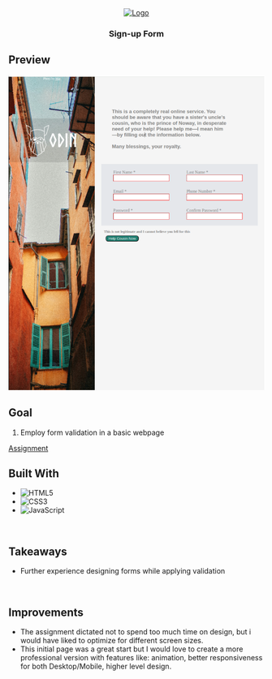 <div align="center">
  <a href="https://0xabdulkhalid.github.io/basket-sign-up/">
    <img src="https://ccweb.imgix.net/https%3A%2F%2Fwww.classcentral.com%2Fimages%2Flogos%2Fproviders%2Fthe-odin-project-hz.png?auto=format&ixlib=php-4.1.0&s=feaa8845dc8a3dee609e492cdd0759d8" alt="Logo" width="150" height = "45">
  </a>

  <h3 align="center"><b>Sign-up Form</b></h3>
</div>

## Preview

<div align="center">
 <img src="./images/preview.png">
</div>

## Goal

1. Employ form validation in a basic webpage

[Assignment](https://www.theodinproject.com/lessons/node-path-intermediate-html-and-css-sign-up-form)

## Built With

* ![HTML5](https://img.shields.io/badge/html5-%23E34F26.svg?style=for-the-badge&logo=html5&logoColor=white)   
* ![CSS3](https://img.shields.io/badge/css3-%231572B6.svg?style=for-the-badge&logo=css3&logoColor=white)   
* ![JavaScript](https://img.shields.io/badge/javascript-%23323330.svg?style=for-the-badge&logo=javascript&logoColor=%23F7DF1E)

<br>

## Takeaways

* Further experience designing forms while applying validation

<br>

## Improvements

* The assignment dictated not to spend too much time on design, but i would have liked to optimize for different screen sizes.
* This initial page was a great start but I would love to create a more professional version with features like: animation, better responsiveness for both Desktop/Mobile, higher level design. 

